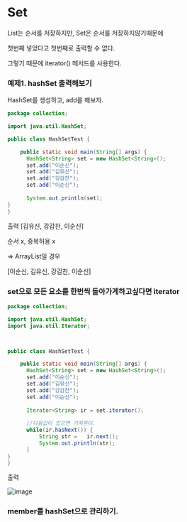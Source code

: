 # Set

List는 순서를 저장하지만, Set은 순서를 저장하지않기때문에

첫번째 넣었다고 첫번째로 출력할 수 없다.

그렇기 때문에 iterator() 메서드를 사용한다.

### 예제1. hashSet 출력해보기

HashSet를 생성하고, add를 해보자.

```java
package collection;

import java.util.HashSet;

public class HashSetTest {

    public static void main(String[] args) {
	  HashSet<String> set = new HashSet<String>();
	  set.add("이순신");
	  set.add("김유신");
	  set.add("강감찬");
	  set.add("이순신");
	  
	  System.out.println(set);
}
}

```

출력 [김유신, 강감찬, 이순신]

순서 x, 중복허용 x

=> ArrayList일 경우

[이순신, 김유신, 강감찬, 이순신]

### set으로 모든 요소를 한번씩 돌아가게하고싶다면 iterator

```java
package collection;

import java.util.HashSet;
import java.util.Iterator;



public class HashSetTest {

    public static void main(String[] args) {
	  HashSet<String> set = new HashSet<String>();
	  set.add("이순신");
	  set.add("김유신");
	  set.add("강감찬");
	  set.add("이순신");
	  
	  Iterator<String> ir = set.iterator();
	  
	  //다음값이 있으면 가져온다.
	  while(ir.hasNext()) {
		  String str =   ir.next();
		  System.out.println(str);
	  }
}
}

```

출력

![image](https://user-images.githubusercontent.com/85108615/192670900-114eb245-8151-4648-9e77-d3fdd3744329.png)

### member를 hashSet으로 관리하기.



